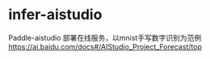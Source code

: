 # infer-aistudio
Paddle-aistudio 部署在线服务，以mnist手写数字识别为范例
https://ai.baidu.com/docs#/AIStudio_Project_Forecast/top
